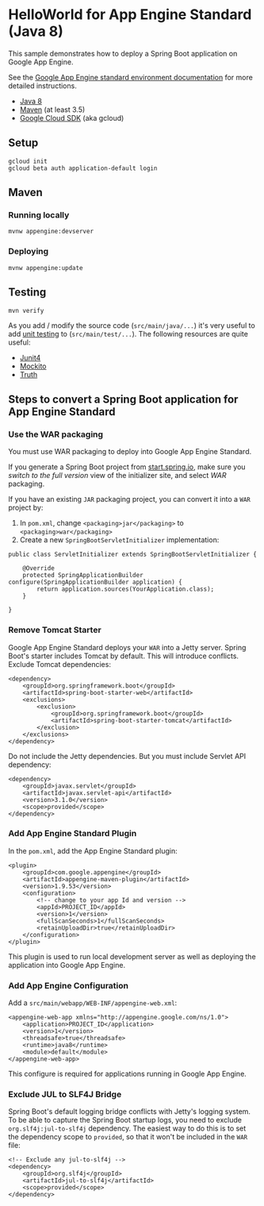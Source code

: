 HelloWorld for App Engine Standard (Java 8)
============================

This sample demonstrates how to deploy a Spring Boot application on Google App Engine.

See the [Google App Engine standard environment documentation][ae-docs] for more
detailed instructions.

[ae-docs]: https://cloud.google.com/appengine/docs/java/


* [Java 8](http://www.oracle.com/technetwork/java/javase/downloads/index.html)
* [Maven](https://maven.apache.org/download.cgi) (at least 3.5)
* [Google Cloud SDK](https://cloud.google.com/sdk/) (aka gcloud)

## Setup

    gcloud init
    gcloud beta auth application-default login

## Maven
### Running locally

    mvnw appengine:devserver

### Deploying

    mvnw appengine:update

## Testing

    mvn verify
 
As you add / modify the source code (`src/main/java/...`) it's very useful to add [unit testing](https://cloud.google.com/appengine/docs/java/tools/localunittesting)
to (`src/main/test/...`).  The following resources are quite useful:

* [Junit4](http://junit.org/junit4/)
* [Mockito](http://mockito.org/)
* [Truth](http://google.github.io/truth/)

## Steps to convert a Spring Boot application for App Engine Standard
### Use the WAR packaging
You must use WAR packaging to deploy into Google App Engine Standard.

If you generate a Spring Boot project from [start.spring.io](http://start.spring.io/),
make sure you *switch to the full version* view of the initializer site, and select *WAR*
packaging.

If you have an existing `JAR` packaging project, you can convert it into a `WAR` project by:
1. In `pom.xml`, change `<packaging>jar</packaging>` to `<packaging>war</packaging>`
1. Create a new `SpringBootServletInitializer` implementation:

```
public class ServletInitializer extends SpringBootServletInitializer {

	@Override
	protected SpringApplicationBuilder configure(SpringApplicationBuilder application) {
		return application.sources(YourApplication.class);
	}

}
```

### Remove Tomcat Starter
Google App Engine Standard deploys your `WAR` into a Jetty server. Spring Boot's starter
includes Tomcat by default. This will introduce conflicts. Exclude Tomcat dependencies:
```
<dependency>
	<groupId>org.springframework.boot</groupId>
	<artifactId>spring-boot-starter-web</artifactId>
	<exclusions>
		<exclusion>
			<groupId>org.springframework.boot</groupId>
			<artifactId>spring-boot-starter-tomcat</artifactId>
		</exclusion>
	</exclusions>
</dependency>
```

Do not include the Jetty dependencies. But you must include Servlet API dependency:
```
<dependency>
	<groupId>javax.servlet</groupId>
	<artifactId>javax.servlet-api</artifactId>
	<version>3.1.0</version>
	<scope>provided</scope>
</dependency>
```

### Add App Engine Standard Plugin
In the `pom.xml`, add the App Engine Standard plugin:
```
<plugin>
	<groupId>com.google.appengine</groupId>
	<artifactId>appengine-maven-plugin</artifactId>
	<version>1.9.53</version>
	<configuration>
		<!-- change to your app Id and version -->
		<appId>PROJECT_ID</appId>
		<version>1</version>
		<fullScanSeconds>1</fullScanSeconds>
		<retainUploadDir>true</retainUploadDir>
	</configuration>
</plugin>
```

This plugin is used to run local development server as well as deploying the application
into Google App Engine.

### Add App Engine Configuration
Add a `src/main/webapp/WEB-INF/appengine-web.xml`:
```
<appengine-web-app xmlns="http://appengine.google.com/ns/1.0">
    <application>PROJECT_ID</application>
    <version>1</version>
    <threadsafe>true</threadsafe>
    <runtime>java8</runtime>
    <module>default</module>
</appengine-web-app>
```

This configure is required for applications running in Google App Engine.

### Exclude JUL to SLF4J Bridge
Spring Boot's default logging bridge conflicts with Jetty's logging system.
To be able to capture the Spring Boot startup logs, you need to exclude
`org.slf4j:jul-to-slf4j` dependency.  The easiest way to do this is to
set the dependency scope to `provided`, so that it won't be included in
the `WAR` file:

```
<!-- Exclude any jul-to-slf4j -->
<dependency>
	<groupId>org.slf4j</groupId>
	<artifactId>jul-to-slf4j</artifactId>
	<scope>provided</scope>
</dependency>
```

